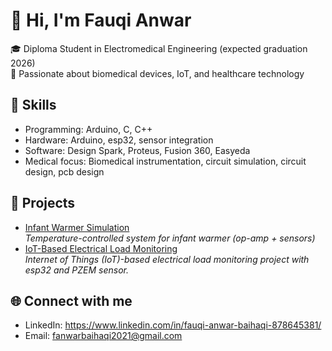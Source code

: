 # 👋 Hi, I'm Fauqi Anwar  

🎓 Diploma Student in Electromedical Engineering (expected graduation 2026)  
🔬 Passionate about biomedical devices, IoT, and healthcare technology  

## 🔧 Skills
- Programming: Arduino, C, C++
- Hardware: Arduino, esp32, sensor integration  
- Software: Design Spark, Proteus, Fusion 360, Easyeda 
- Medical focus: Biomedical instrumentation, circuit simulation, circuit design, pcb design 

## 📂 Projects
- [Infant Warmer Simulation](https://github.com/fauqianwar/infant-warmer-simulation)  
  *Temperature-controlled system for infant warmer (op-amp + sensors)*  
- [IoT-Based Electrical Load Monitoring](https://github.com/fauqianwar/ecg-analysis)  
  *Internet of Things (IoT)-based electrical load monitoring project with esp32 and PZEM sensor.*    

## 🌐 Connect with me
- LinkedIn: https://www.linkedin.com/in/fauqi-anwar-baihaqi-878645381/  
- Email: fanwarbaihaqi2021@gmail.com  

